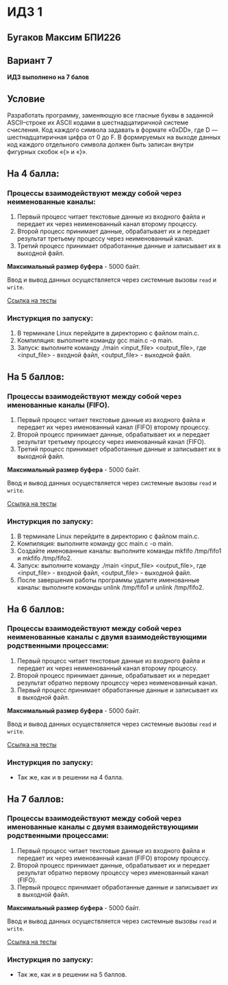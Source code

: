 # ИДЗ 1
## Бугаков Максим БПИ226
## Вариант 7
**ИДЗ выполнено на 7 балов**
## Условие
Разработать программу, заменяющую все гласные буквы в заданной ASCII–строке их ASCII кодами в шестнадцатиричной
системе счисления. Код каждого символа задавать в формате
«0xDD», где D — шестнадцатиричная цифра от 0 до F. В формируемых на выходе данных код каждого отдельного символа должен
быть записан внутри фигурных скобок «{» и «}».

## На 4 балла:
### Процессы взаимодействуют между собой через неименованные каналы:
1. Первый процесс читает текстовые данные из входного файла и передает их через неименованный канал второму процессу.
2. Второй процесс принимает данные, обрабатывает их и передает результат третьему процессу через неименованный канал.
3. Третий процесс принимает обработанные данные и записывает их в выходной файл.

**Максимальный размер буфера** - 5000 байт.

Ввод и вывод данных осуществляется через системные вызовы `read` и `write`.

[Ссылка на тесты](grade4/tests)

### Инстуркция по запуску:
1. В терминале Linux перейдите в директорию с файлом main.c.
2. Компиляция: выполните команду gcc main.c -o main.
3. Запуск: выполните команду ./main <input_file> <output_file>, где <input_file> - входной файл, <output_file> - выходной файл.

## На 5 баллов:
### Процессы взаимодействуют между собой через именованные каналы (FIFO).
1. Первый процесс читает текстовые данные из входного файла и передает их через именованный канал (FIFO) второму процессу.
2. Второй процесс принимает данные, обрабатывает их и передает результат третьему процессу через именованный канал (FIFO).
3. Третий процесс принимает обработанные данные и записывает их в выходной файл.

**Максимальный размер буфера** - 5000 байт.

Ввод и вывод данных осуществляется через системные вызовы `read` и `write`.

[Ссылка на тесты](grade5/tests)
### Инстуркция по запуску:
1. В терминале Linux перейдите в директорию с файлом main.c.
2. Компиляция: выполните команду gcc main.c -o main.
3. Создайте именованные каналы: выполните команды mkfifo /tmp/fifo1 и mkfifo /tmp/fifo2.
4. Запуск: выполните команду ./main <input_file> <output_file>, где <input_file> - входной файл, <output_file> - выходной файл.
5. После завершения работы программы удалите именованные каналы: выполните команды unlink /tmp/fifo1 и unlink /tmp/fifo2.


## На 6 баллов:
### Процессы взаимодействуют между собой через неименованные каналы с двумя взаимодействующими родственными процессами:
1. Первый процесс читает текстовые данные из входного файла и передает их через неименованный канал второму процессу.
2. Второй процесс принимает данные, обрабатывает их и передает результат обратно первому процессу через неименованный канал.
3. Первый процесс принимает обработанные данные и записывает их в выходной файл.

**Максимальный размер буфера** - 5000 байт.

Ввод и вывод данных осуществляется через системные вызовы `read` и `write`.

[Ссылка на тесты](grade6/tests)
### Инстуркция по запуску:
- Так же, как и в решении на 4 балла.


## На 7 баллов:
### Процессы взаимодействуют между собой через именованные каналы с двумя взаимодействующими родственными процессами:
1. Первый процесс читает текстовые данные из входного файла и передает их через именованный канал (FIFO) второму процессу.
2. Второй процесс принимает данные, обрабатывает их и передает результат обратно первому процессу через именованный канал (FIFO).
3. Первый процесс принимает обработанные данные и записывает их в выходной файл.

**Максимальный размер буфера** - 5000 байт.

Ввод и вывод данных осуществляется через системные вызовы `read` и `write`.

[Ссылка на тесты](grade7/tests)
### Инстуркция по запуску:
- Так же, как и в решении на 5 баллов.
